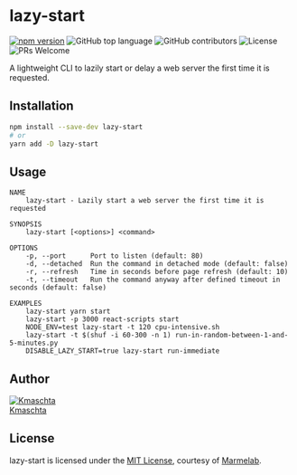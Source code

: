 # lazy-start

[![npm version](https://badge.fury.io/js/lazy-start.svg)](https://badge.fury.io/js/lazy-start) ![GitHub top language](https://img.shields.io/github/languages/top/marmelab/lazy-start.svg) ![GitHub contributors](https://img.shields.io/github/contributors/marmelab/lazy-start.svg) ![License](https://img.shields.io/github/license/marmelab/lazy-start.svg) ![PRs Welcome](https://img.shields.io/badge/PRs-welcome-brightgreen.svg)

A lightweight CLI to lazily start or delay a web server the first time it is requested.

## Installation

```bash
npm install --save-dev lazy-start
# or
yarn add -D lazy-start
```

## Usage

```
NAME
    lazy-start - Lazily start a web server the first time it is requested

SYNOPSIS
    lazy-start [<options>] <command>

OPTIONS
    -p, --port      Port to listen (default: 80)
    -d, --detached  Run the command in detached mode (default: false)
    -r, --refresh   Time in seconds before page refresh (default: 10)
    -t, --timeout   Run the command anyway after defined timeout in seconds (default: false)

EXAMPLES
    lazy-start yarn start
    lazy-start -p 3000 react-scripts start
    NODE_ENV=test lazy-start -t 120 cpu-intensive.sh
    lazy-start -t $(shuf -i 60-300 -n 1) run-in-random-between-1-and-5-minutes.py
    DISABLE_LAZY_START=true lazy-start run-immediate
```


## Author

[![Kmaschta](https://avatars2.githubusercontent.com/u/1819833?s=96&amp;v=4)](https://github.com/Kmaschta)     
[Kmaschta](https://github.com/Kmaschta)  

## License

lazy-start is licensed under the [MIT License](LICENSE), courtesy of [Marmelab](http://marmelab.com).

